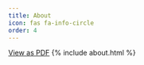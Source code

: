 ```yaml
---
title: About
icon: fas fa-info-circle
order: 4
---
```

<a href="../assets/test.pdf">View as PDF</a>
{% include about.html %}
